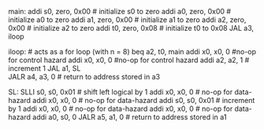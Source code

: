 main:
addi s0, zero, 0x00 # initialize s0 to zero
addi a0, zero, 0x00 # initialize a0 to zero
addi a1, zero, 0x00 # initialize a1 to zero
addi a2, zero, 0x00 # initialize a2 to zero
addi t0, zero, 0x08 # initialize t0 to 0x08
JAL a3, iloop

iloop: # acts as a for loop (with n = 8)
beq a2, t0, main
addi x0, x0, 0 #no-op for control hazard
addi x0, x0, 0 #no-op for control hazard
addi a2, a2, 1 # increment 1
JAL a1, SL  
 JALR a4, a3, 0 # return to address stored in a3

SL:
SLLI s0, s0, 0x01 # shift left logical by 1
addi x0, x0, 0 # no-op for data-hazard
addi x0, x0, 0 # no-op for data-hazard
addi s0, s0, 0x01 # increment by 1
addi x0, x0, 0 # no-op for data-hazard
addi x0, x0, 0 # no-op for data-hazard
addi a0, s0, 0
JALR a5, a1, 0 # return to address stored in a1
